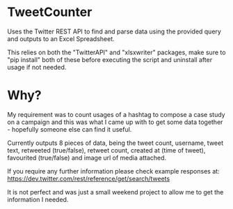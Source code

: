# TweetCounter
Uses the Twitter REST API to find and parse data using the provided query and outputs to an Excel Spreadsheet.

This relies on both the "TwitterAPI" and "xlsxwriter" packages, make sure to "pip install" both of these before executing the script and uninstall after usage if not needed.

# Why?

My requirement was to count usages of a hashtag to compose a case study on a campaign and this was what I came up with to get some data together - hopefully someone else can find it useful.

Currently outputs 8 pieces of data, being the tweet count, username, tweet text, retweeted (true/false), retweet count, created at (time of tweet), favourited (true/false) and image url of media attached. 

If you require any further information please check example responses at: https://dev.twitter.com/rest/reference/get/search/tweets

It is not perfect and was just a small weekend project to allow me to get the information I needed.
